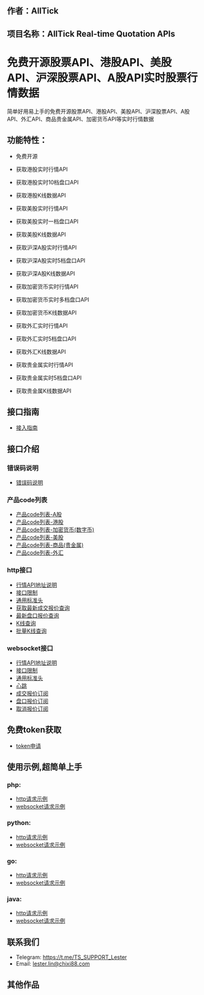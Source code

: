 ## 作者：AllTick
## 项目名称：AllTick Real-time Quotation APIs

# 免费开源股票API、港股API、美股API、沪深股票API、A股API实时股票行情数据

简单好用易上手的免费开源股票API、港股API、美股API、沪深股票API、A股API、外汇API、商品贵金属API、加密货币API等实时行情数据

## 功能特性：

- 免费开源

- 获取港股实时行情API

- 获取港股实时10档盘口API

- 获取港股K线数据API

- 获取美股实时行情API

- 获取美股实时一档盘口API

- 获取美股K线数据API

- 获取沪深A股实时行情API

- 获取沪深A股实时5档盘口API

- 获取沪深A股K线数据API

- 获取加密货币实时行情API

- 获取加密货币实时多档盘口API

- 获取加密货币K线数据API

- 获取外汇实时行情API

- 获取外汇实时5档盘口API

- 获取外汇K线数据API

- 获取贵金属实时行情API

- 获取贵金属实时5档盘口API

- 获取贵金属K线数据API

  

## 接口指南
- [接入指南](./接入指南.md)
## 接口介绍
### 错误码说明
- [错误码说明](./错误码说明.md)
### 产品code列表
- [产品code列表-A股](./产品code列表-A股.md)
- [产品code列表-港股](./产品code列表-港股.md)
- [产品code列表-加密货币(数字币)](./产品code列表-加密货币(数字币).md)
- [产品code列表-美股](./产品code列表-美股.md)
- [产品code列表-商品(贵金属)](./产品code列表-商品(贵金属).md)
- [产品code列表-外汇](./产品code列表-外汇.md)

### http接口
- [行情API地址说明](./http接口/API地址说明.md)
- [接口限制](./http接口/接口限制.md)
- [通用标准头](./http接口/通用标准头.md)
- [获取最新成交报价查询](./http接口/最新成交报价查询.md)
- [最新盘口报价查询](./http接口/最新盘口报价查询.md)
- [K线查询](./http接口/K线查询.md)
- [批量K线查询](./http接口/批量K线查询.md)

### websocket接口
- [行情API地址说明](./websocket接口/API地址说明.md)
- [接口限制](./websocket接口/接口限制.md)
- [通用标准头](./websocket接口/通用标准头.md)
- [心跳](./websocket接口/心跳.md)
- [成交报价订阅](./websocket接口/成交报价订阅.md)
- [盘口报价订阅](./websocket接口/盘口报价订阅.md)
- [取消报价订阅](./websocket接口/取消报价订阅.md)

## 免费token获取
- [token申请](./token申请.md)

## 使用示例,超简单上手
### php:

- [http请求示例](./example/php/php_http_curl.php)
- [websocket请求示例](./example/php/php_websocket_workerman.php)

### python:

- [http请求示例](./example/python/http_python_example.py)
- [websocket请求示例](./example/python/websocket_python_example.py)

### go:
- [http请求示例](./example/go/http_go_example.go)
- [websocket请求示例](./example/go/websocket_go_example.go)

### java:
- [http请求示例](./example/java/HttpJavaExample.java)
- [websocket请求示例](./example/java/WebSocketJavaExample.java)


## 联系我们

- Telegram: https://t.me/TS_SUPPORT_Lester
- Email: lester.lin@chixi88.com

## 其他作品

